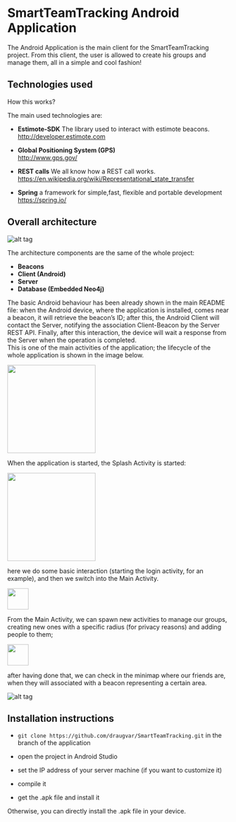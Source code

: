 # SmartTeamTracking Android Application

The Android Application is the main client for the SmartTeamTracking project.
From this client, the user is allowed to create his groups and manage them, all in a simple and cool fashion!


## Technologies used 

How this works?

The main used technologies are:

+ **Estimote-SDK**
The library used to interact with estimote beacons.<br />
http://developer.estimote.com

+ **Global Positioning System (GPS)**<br />
http://www.gps.gov/

+ **REST calls**
We all know how a REST call works.<br />
https://en.wikipedia.org/wiki/Representational_state_transfer

+ **Spring**
a framework for simple,fast, flexible and portable development<br />
https://spring.io/


## Overall architecture 


![alt tag](http://i.imgur.com/6Djz7NX.png)

The architecture components are the same of the whole project:

+ **Beacons**
+ **Client (Android)**
+ **Server**
+ **Database (Embedded Neo4j)**

The basic Android behaviour has been already shown in the main README file: when the Android device, where the application is installed, comes near a beacon, it will retrieve the beacon’s ID; after this, the Android Client will contact the Server, notifying the association Client-Beacon by the Server REST API. Finally, after this interaction, the device will wait a response from the Server when the operation is completed.<br />
This is one of the main activities of the application; the lifecycle of the whole application is shown in the image below.

<img src="http://i.imgur.com/eWglZKn.png" width="200" style="left:200px">

When the application is started, the Splash Activity is started:

<img src="https://github.com/draugvar/Smart-Team-Tracking/blob/android_app/screenshots/splash.png" width="200">

here we do some basic interaction (starting the login activity, for an example), and then we switch into the Main Activity.<br />

<img src="https://github.com/draugvar/Smart-Team-Tracking/blob/android_app/screenshots/login.png" width="48">

From the Main Activity, we can spawn new activities to manage our groups, creating new ones with a specific radius (for privacy reasons) and adding people to them; 


<img src="https://github.com/draugvar/Smart-Team-Tracking/blob/android_app/screenshots/create_groups.png" width="48">

after having done that, we can check in the minimap where our friends are, when they will associated with a beacon representing a certain area.

![alt tag](http://i.imgur.com/rPzXdSU)




## Installation instructions


+ `git clone https://github.com/draugvar/SmartTeamTracking.git` in the branch of the application

+ open the project in Android Studio
+ set the IP address of your server machine (if you want to customize it)

+ compile it

+ get the .apk file and install it

Otherwise, you can directly install the .apk file in your device.
